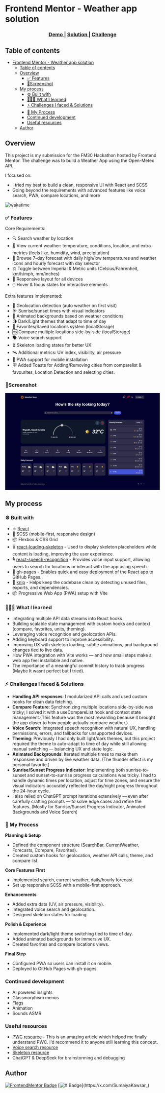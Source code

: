 # Frontend Mentor - Weather app solution

 
<div align="center">
  <h3>
    <a href="https://sumaiyakawsar.github.io/weather-app-challenge/">
      Demo
    </a>
    <span> | </span>
    <a href="https://github.com/sumaiyakawsar/weather-app-challenge/">
      Solution
    </a>
    <span> | </span>
    <a href="https://www.frontendmentor.io/challenges/weather-app-K1FhddVm49">
      Challenge
    </a>
  </h3>
</div>
 
 

## Table of contents

- [Frontend Mentor - Weather app solution](#frontend-mentor---weather-app-solution)
  - [Table of contents](#table-of-contents)
  - [Overview](#overview)
    - [✅ Features](#-features)
    - [📔Screenshot](#screenshot)
  - [My process](#my-process)
    - [⚙️ Built with](#️-built-with)
    - [👩🏻‍🎓 What I learned](#-what-i-learned)
    - [⚡ Challenges I faced \& Solutions](#-challenges-i-faced--solutions)
    - [🧩 My Process](#-my-process)
    - [Continued development](#continued-development)
    - [Useful resources](#useful-resources)
  - [Author](#author)

 
## Overview
This project is my submission for the FM30 Hackathon hosted by Frontend Mentor. The challenge was to build a Weather App using the Open-Meteo API. 

I focused on:
- I tried my best to build a clean, responsive UI with React and SCSS
- Going beyond the requirements with advanced features like voice search, PWA, compare locations, and more
 
![wakatime](https://wakatime.com/badge/github/sumaiyakawsar/weather-app-challenge.svg)
 
### ✅ Features

Core Requirements:
- 🔍 Search weather by location
- 🌡️ View current weather: temperature, conditions, location, and extra metrics (feels like, humidity, wind, precipitation)
- 📅 Browse 7-day forecast with daily high/low temperatures and weather icons and hourly forecast with day selector
- ⚖️ Toggle between Imperial & Metric units (Celsius/Fahrenheit, km/h/mph, mm/inches)
- 📱 Responsive layout for all devices
- 🖱️ Hover & focus states for interactive elements

Extra features implemented:
- 📍 Geolocation detection (auto weather on first visit)
- ☀️ Sunrise/sunset times with visual indicators
- 🌈 Animated backgrounds based on weather conditions
- 🌗 Dark/Light themes that adapt to time of day
- 💾 Favorites/Saved locations system (localStorage)
- 🆚 Compare multiple locations side-by-side (localStorage)
- 🗣️ Voice search support
- ⏳ Skeleton loading states for better UX
- 🛰️ Additional metrics: UV index, visibility, air pressure
- 📲 PWA support for mobile installation
- 🪧 Added Toasts for Adding/Removing cities from comparelist & favourites, Location Detection and selecting cities. 

### 📔Screenshot

![](./Screenshot.png)


## My process

### ⚙️ Built with
- ⚛️ [React](https://reactjs.org/)
- 🎨 SCSS (mobile-first, responsive design)
- 📦 Flexbox & CSS Grid 
- ⏳ [react-loading-skeleton](https://github.com/dvtng/react-loading-skeleton#readme) - Used to display skeleton placeholders while content is loading, improving the user experience.
- 🎙️ [react-speech-recognition](https://github.com/JamesBrill/react-speech-recognition) - Provides voice input support, allowing users to search for locations or interact with the app using speech.
- 🚀 gh-pages - Enables quick and easy deployment of the React app to GitHub Pages.
- 🧹 [knip](https://knip.dev/) - Helps keep the codebase clean by detecting unused files, exports, and dependencies.
- 📦 Progressive Web App (PWA) setup with Vite


### 👩🏻‍🎓 What I learned
- Integrating multiple API data streams into React hooks
- Building scalable state management with custom hooks and context (compare, favorites, units, theming).
- Leveraging voice recognition and geolocation APIs.
- Adding keyboard support to improve accessibility.
- Improving UX with skeleton loading, subtle animations, and background changes tied to live data.
- How PWA integration with Vite works — and how small steps make a web app feel installable and native.
- The importance of a meaningful commit history to track progress (Maybe It wasnt perfect but I tried).
  
### ⚡ Challenges I faced & Solutions
- **Handling API responses**: I modularized API calls and used custom hooks for clean data fetching.
- **Compare Feature**: Synchronizing multiple locations side-by-side was tricky; I solved it with a useCompareList hook and context state management.(This feature was the most rewarding because it brought the app closer to how people actually compare weather.)
- **Voice Search**: Integrated speech recognition with natural UX, handling permissions, errors, and fallbacks for unsupported devices.  
- **Theming**: Previously I had only built light/dark themes, but this project required the theme to auto-adapt to time of day while still allowing manual switching — balancing UX and state logic.
- **Animated Backgrounds**: Iterated multiple times to make them responsive and driven by live weather data. (The thunder effect is my personal favorite.) 
- **Sunrise/Sunset Progress Indicator**: Implementing both sunrise-to-sunset and sunset-to-sunrise progress calculations was tricky. I had to handle dynamic times per location, adjust for time zones, and ensure the visual indicators accurately reflected the day/night progress throughout the 24-hour cycle. 
- I also relied on ChatGPT prompt iterations extensively — even after carefully crafting prompts — to solve edge cases and refine the features. (Mostly for Sunrise/Sunset Progress Indicator, Animated Backgrounds and Voice Search) 

### 🧩 My Process

**Planning & Setup**
- Defined the component structure (SearchBar, CurrentWeather, Forecasts, Compare, Favorites).
- Created custom hooks for geolocation, weather API calls, theme, and compare list.

**Core Features First**
- Implemented search, current weather, daily/hourly forecast.
- Set up responsive SCSS with a mobile-first approach.

**Enhancements**
- Added extra data (UV, air pressure, visibility).
- Integrated voice search and geolocation.
- Designed skeleton states for loading.

**Polish & Experience**
- Implemented dark/light theme switching tied to time of day.
- Added animated backgrounds for immersive UX.
- Created favorites and compare locations views.

**Final Step**
- Configured PWA so users can install it on mobile.
- Deployed to GitHub Pages with gh-pages.

### Continued development
- AI powered insights
- Glassmorphism menus
- Flags
- Animation
- Sounds ASMR

### Useful resources
- [PWC resource](https://dev.to/hamdankhan364/simplifying-progressive-web-app-pwa-development-with-vite-a-beginners-guide-38cf) - This is an amazing article which helped me finally understand PWC. I'd recommend it to anyone still learning this concept.
- [Voice search resource](https://www.youtube.com/watch?v=xJ_V55awyIo)
- [Skeleton resource](https://www.youtube.com/watch?v=g74Q0wRc6BQ&t=63s)
- ChatGPT & DeepSeek for brainstorming and debugging

## Author

<!-- - Website - [Add your name here](https://www.your-site.com) -->
[![FrontendMentor Badge](https://img.shields.io/badge/-_SumaiyaKawsar_-3F54A3?style=plastic&labelColor=3F54A3&logo=frontend-mentor&logoColor=white&link=https://www.frontendmentor.io/profile/sumaiyakawsar)](https://www.frontendmentor.io/profile/sumaiyakawsar) [![X Badge](https://img.shields.io/badge/-_SumaiyaKawsar_-black?style=plastic&labelColor=black&logo=X&logoColor=white&link=https://x.com/SumaiyaKawsar_)](https://x.com/SumaiyaKawsar_)